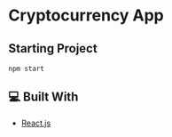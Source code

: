 # Cryptocurrency App

## Starting Project

```
npm start
```

## 💻 Built With
- [React.js](https://reactjs.org/)